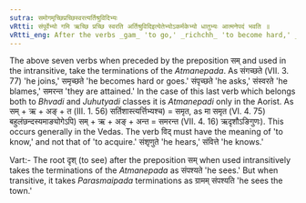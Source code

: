 ```yaml
---
sutra: समोगमृच्छिप्रच्छिस्वरत्यर्तिश्रुविदिभ्यः
vRtti: संपूर्वेभ्यो गमि ऋच्छि प्रच्छि स्वरति अर्तिश्रुविदिइत्येतेभ्योऽकर्मकेभ्यो धातुभ्यः आत्मनेपदं भवति ॥
vRtti_eng: After the verbs _gam_ 'to go,' _richchh_ 'to become hard,' _prachchh_ 'to ask,' _svar_ 'to find fault,' _ri_ 'to go,' _sru_ 'to hear,' and _vid_ 'to know,' when used intransitively and preceded by _sam_, the _Atmanepada_ affix is employed.
---
```

The above seven verbs when preceded by the preposition सम् and used in the intransitive, take the terminations of the _Atmanepada_. As संगच्छते  (VII. 3. 77) 'he joins,' समृच्छते 'he becomes hard or goes.' संपृच्छते 'he asks,' संस्वरते 'he blames,' समरन्त 'they are attained.' In the case of this last verb which belongs both to _Bhvadi_ and _Juhutyadi_ classes it is _Atmanepadi_ only in the Aorist. As सम् + ऋ + अङ् + त (III. 1. 56) सर्तिशास्त्यर्त्तिभ्यश्च) = समृत, as मा समृत (VI. 4. 75) बहुलंछन्दस्यमाङ्योगेऽपि) सम् + ऋ + अङ् + अन्त = समरन्त (VII. 4. 16) ऋदृशौऽङिगुणः). This occurs generally in the Vedas. The verb विद् must have the meaning of 'to know,' and not that of 'to acquire.' संशृणुते 'he hears,' संवित्ते 'he knows.'

Vart:- The root दृश् (to see) after the preposition सम् when used intransitively takes the terminations of the _Atmanepada_ as संपश्यते 'he sees.' But when transitive, it takes _Parasmaipada_ terminations as ग्रामम् संपश्यति 'he sees the town.'
